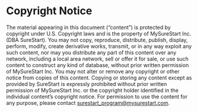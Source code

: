 # Copyright Notice
The material appearing in this document (“content”) is protected by copyright under U.S. Copyright laws and is the property of MySureStart Inc. (DBA SureStart).
You may not copy, reproduce, distribute, publish, display, perform, modify, create derivative works, transmit, or in any way exploit any such content, nor may 
you distribute any part of this content over any network, including a local area network, sell or offer it for sale, or use such content to construct any kind 
of database, without prior written permission of MySureStart Inc. You may not alter or remove any copyright or other notice from copies of this content.
Copying or storing any content except as provided by SureStart is expressly prohibited without prior written permission of MySureStart Inc.
or the copyright holder identified in the individual content’s copyright notice. For permission to use the content for any purpose, please contact 
surestart_program@mysurestart.com.
